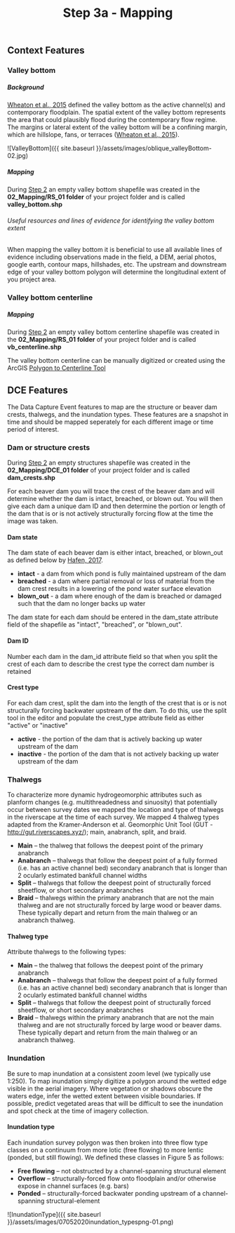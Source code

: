 ﻿---
title: Step 3a - Mapping
weight: 3
---

## Context Features

### Valley bottom
##### Background
[Wheaton et al., 2015](https://www.researchgate.net/publication/281321324_Geomorphic_Mapping_and_Taxonomy_of_Fluvial_Landforms) defined the valley bottom as the active channel(s) and contemporary floodplain. The spatial extent of the valley bottom represents the area that could plausibly flood during the contemporary flow regime. The margins or lateral extent of the valley bottom will be a confining margin, which are hillslope, fans, or terraces ([Wheaton et al., 2015](https://www.researchgate.net/publication/281321324_Geomorphic_Mapping_and_Taxonomy_of_Fluvial_Landforms)). 

![ValleyBottom]({{ site.baseurl }}/assets/images/oblique_valleyBottom-02.jpg)

##### Mapping
During [Step 2](https://riverscapes.github.io/inundation/Documentation/Step2_createproject.html) an empty valley bottom shapefile was created in the **02_Mapping/RS_01 folder** of your project folder and is called **valley_bottom.shp**
###### Useful resources and lines of evidence for identifying the valley bottom extent
When mapping the valley bottom it is beneficial to use all available lines of evidence including observations made in the field, a DEM, aerial photos, google earth, contour maps, hillshades, etc. The upstream and downstream edge of your valley bottom polygon will determine the longitudinal extent of you project area.
### Valley bottom centerline
##### Mapping
During [Step 2](https://riverscapes.github.io/inundation/Documentation/Step2_createproject.html) an empty valley bottom centerline shapefile was created in the **02_Mapping/RS_01 folder** of your project folder and is called **vb_centerline.shp**

The valley bottom centerline can be manually digitized or created using the ArcGIS [Polygon to Centerline Tool](https://www.arcgis.com/home/item.html?id=bc642731870740aabf48134f90aa6165)

## DCE Features

The Data Capture Event features to map are the structure or beaver dam crests, thalwegs, and the inundation types. These features are a snapshot in time and should be mapped seperately for each different image or time period of interest.

### Dam or structure crests
During [Step 2](https://riverscapes.github.io/inundation/Documentation/Step2_createproject.html) an empty structures shapefile was created in the **02_Mapping/DCE_01 folder** of your project folder and is called **dam_crests.shp**

For each beaver dam you will trace the crest of the beaver dam and will determine whether the dam is intact, breached, or blown out. You will then give each dam a unique dam ID and then determine the portion or length of the dam that is or is not actively structurally forcing flow at the time the image was taken.
#### Dam state
The dam state of each beaver dam is either intact, breached, or blown_out as defined below by [Hafen, 2017](https://digitalcommons.usu.edu/cgi/viewcontent.cgi?article=7648&context=etd). 

- **intact** - a dam from which pond is fully maintained upstream of the dam
- **breached** - a dam where partial removal or loss of material from the dam crest results in a lowering of the pond water surface elevation
- **blown_out** - a dam where enough of the dam is breached or damaged such that the dam no longer backs up water

The dam state for each dam should be entered in the dam_state attribute field of the shapefile as "intact", "breached", or "blown_out".

#### Dam ID
Number each dam in the dam_id attribute field so that when you split the crest of each dam to describe the crest type the correct dam number is retained

#### Crest type
For each dam crest, split the dam into the length of the crest that is or is not structurally forcing backwater upstream of the dam. To do this, use the split tool in the editor and populate the crest_type attribute field as either "active" or "inactive"

- **active** - the portion of the dam that is actively backing up water upstream of the dam
- **inactive** - the portion of the dam that is not actively backing up water upstream of the dam

### Thalwegs
To characterize more dynamic hydrogeomorphic attributes such as planform changes (e.g. multithreadedness and sinuosity) that potentially occur between survey dates we mapped the location and type of thalwegs in the riverscape at the time of each survey. We mapped 4 thalweg types adapted from the Kramer-Anderson et al. Geomorphic Unit Tool (GUT - http://gut.riverscapes.xyz/); main, anabranch, split, and braid.
- **Main** – the thalweg that follows the deepest point of the primary anabranch
- **Anabranch** – thalwegs that follow the deepest point of a fully formed (i.e. has an active channel bed) secondary anabranch that is longer than 2 ocularly estimated bankfull channel widths
- **Split** – thalwegs that follow the deepest point of structurally forced sheetflow, or short secondary anabranches 
- **Braid** – thalwegs within the primary anabranch that are not the main thalweg and are not structurally forced by large wood or beaver dams. These typically depart and return from the main thalweg or an anabranch thalweg. 


#### Thalweg type
Attribute thalwegs to the following types:
- **Main** – the thalweg that follows the deepest point of the primary anabranch
- **Anabranch** – thalwegs that follow the deepest point of a fully formed (i.e. has an active channel bed) secondary anabranch that is longer than 2 ocularly estimated bankfull channel widths
- **Split** – thalwegs that follow the deepest point of structurally forced sheetflow, or short secondary anabranches 
- **Braid** – thalwegs within the primary anabranch that are not the main thalweg and are not structurally forced by large wood or beaver dams. These typically depart and return from the main thalweg or an anabranch thalweg. 
### Inundation 
Be sure to map inundation at a consistent zoom level (we typically use 1:250). To map inundation simply digitize a polygon around the wetted edge visible in the aerial imagery. Where vegetation or shadows obscure the waters edge, infer the wetted extent between visible boundaries. If possible, predict vegetated areas that will be difficult to see the inundation and spot check at the time of imagery collection.
#### Inundation type

Each inundation survey polygon was then broken into three flow type classes on a continuum from more lotic (free flowing) to more lentic (ponded, but still flowing). We defined these classes in Figure 5 as follows:
- **Free flowing** – not obstructed by a channel-spanning structural element
- **Overflow** – structurally-forced flow onto floodplain and/or otherwise expose in channel surfaces (e.g. bars)
- **Ponded** – structurally-forced backwater ponding upstream of a channel-spanning structural-element


![InundationType]({{ site.baseurl }}/assets/images/07052020inundation_typespng-01.png)

